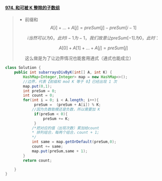 #### [974. 和可被 K 整除的子数组](https://leetcode-cn.com/problems/subarray-sums-divisible-by-k/)

> - 前缀和
>   $$
>   A[i]+…+A[j]=preSum[j]−preSum[i−1]
>   $$
>
>   $$
>   i 当然可以为 0，此时 i - 1 为 - 1，我们故意让 preSum[-1] 为 0，此时：
>   $$
>
>   $$
>   A[0] +A[1]+…+A[j]=preSum[j]
>   $$
>
>   这么做是为了让边界情况也能套用通式（通式也能成立）
>
>   

```java
class Solution {
    public int subarraysDivByK(int[] A, int K) {
        HashMap<Integer,Integer> map = new HashMap<>();
        //边界，代表【前缀和 mod K 等于 0】已经出现 1 次
        map.put(0,1);
        int preSum = 0;
        int count = 0;
        for(int i = 0; i < A.length; i++){
             preSum =  (preSum + A[i]) % K;
            //因为负数取模还是负数，所以需要加 K
             if(preSum < 0){
                 preSum += K;
             }
            /*把对应的值（出现次数）累加给count
            * 排列组合，每两个组合，count + 1;
            */
            int same = map.getOrDefault(preSum,0);
            count += same;
            map.put(preSum,same + 1);
        }
        return count;

    }
}
```


